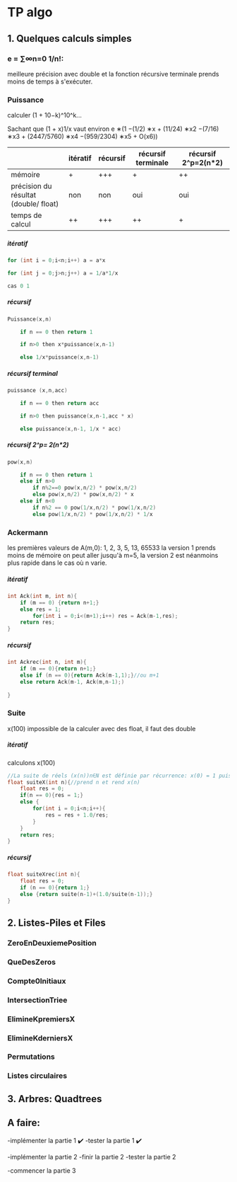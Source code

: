 # TP algo 

## 1. Quelques calculs simples 

### e = ∑∞n=0 1/n!:

meilleure précision avec double 
et la fonction récursive terminale prends moins de temps à s'exécuter.

### Puissance 

calculer (1 + 10−k)^10^k...

Sachant que (1 + x)1/x vaut environ
e ∗(1 −(1/2) ∗x + (11/24) ∗x2 −(7/16) ∗x3 + (2447/5760) ∗x4 −(959/2304) ∗x5 + O(x6))

|                                       | itératif | récursif | récursif terminale | récursif 2^p=2(n*2) |
| ------------------------------------- | :------- | -------- | ------------------ | ------------------- |
| mémoire                               |       +   |     +++     |         +           |           ++          |
| précision du résultat (double/ float) |     non     |     non     |          oui          |        oui             |
| temps de calcul                       |     ++     |     +++     |           ++         |          +           |



##### itératif 

```c
for (int i = 0;i<n;i++) a = a*x

for (int j = 0;j>n;j++) a = 1/a*1/x

cas 0 1
```

##### récursif 

```c
Puissance(x,n)

    if n == 0 then return 1

    if n>0 then x*puissance(x,n-1)

    else 1/x*puissance(x,n-1)
```

##### récursif terminal

```c
puissance (x,n,acc)

    if n == 0 then return acc

    if n>0 then puissance(x,n-1,acc * x)

    else puissance(x,n-1, 1/x * acc)
```

##### récursif 2^p= 2(n*2)

```c
pow(x,n)

    if n == 0 then return 1
    else if n>0 
        if n%2==0 pow(x,n/2) * pow(x,n/2)
        else pow(x,n/2) * pow(x,n/2) * x
    else if n<0
        if n%2 == 0 pow(1/x,n/2) * pow(1/x,n/2)
        else pow(1/x,n/2) * pow(1/x,n/2) * 1/x
```



### Ackermann 

les premières valeurs de  A(m,0): 1, 2, 3, 5, 13, 65533
la version 1 prends moins de mémoire on peut aller jusqu'à m=5,
la version 2 est néanmoins plus rapide dans le cas où n varie.

##### itératif

```c
int Ack(int m, int n){
    if (m == 0) {return n+1;}
    else res = 1;
        for(int i = 0;i<(m+1);i++) res = Ack(m-1,res);
    return res;
}
```

##### récursif

```c
int Ackrec(int n, int m){
    if (m == 0){return n+1;}
    else if (n == 0){return Ack(m-1,1);}//ou m+1
    else return Ack(m-1, Ack(m,n-1);)
    
}
```



### Suite

x(100) impossible de la calculer avec des float, il faut des double

##### itératif 

calculons x(100)

```c
//La suite de réels (x(n))n∈N est définie par récurrence: x(0) = 1 puis ∀n ≥1,x(n) = x(n−1) + 1/x(n−1).
float suiteX(int n){//prend n et rend x(n)
    float res = 0;
    if(n == 0){res = 1;}
    else {
        for(int i = 0;i<n;i++){
            res = res + 1.0/res;
        }
    }
    return res;
}
```

##### récursif

```c
float suiteXrec(int n){
    float res = 0;
    if (n == 0){return 1;}
    else {return suite(n-1)+(1.0/suite(n-1));}
}
```



## 2. Listes-Piles et Files

### ZeroEnDeuxiemePosition



### QueDesZeros



### Compte0Initiaux



### IntersectionTriee



### ElimineKpremiersX





### ElimineKderniersX





### Permutations





### Listes circulaires





## 3. Arbres: Quadtrees





## A faire:

-implémenter la partie 1 ✔️
-tester la partie 1 ✔️

-implémenter la partie 2
-finir la partie 2
-tester la partie 2

-commencer la partie 3
